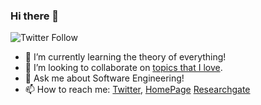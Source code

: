 ### Hi there 👋
![Twitter Follow](https://img.shields.io/twitter/follow/mashmoolamir?style=social)

- 🌱 I’m currently learning the theory of everything!
- 👯 I’m looking to collaborate on [topics that I love](https://scholar.google.com/citations?user=h-hiNwcAAAAJ&hl=en/).
- 💬 Ask me about Software Engineering!
- 📫 How to reach me: [Twitter](https://twitter.com/mashmoolamir), [HomePage](http://amirmashmool.github.io/) [Researchgate](https://www.researchgate.net/profile/Amir_Mashmool)



